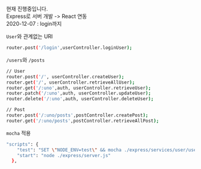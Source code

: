 현재 진행중입니다. <br>
Express로 서버 개발 -> React 연동 <br>
2020-12-07 : login까지 <br>

```User```와 관계없는 URI
```bash
router.post('/login',userController.loginUser);
```

```/users```와 ```/posts```
```bash
// User
router.post('/', userController.createUser);
router.get('/', userController.retrieveAllUser);
router.get('/:uno',auth, userController.retrieveUser);
router.patch('/:uno',auth, userController.updateUser);
router.delete('/:uno',auth, userController.deleteUser);

// Post 
router.post('/:uno/posts',postController.createPost);
router.get('/:uno/posts',postController.retrieveAllPost);
```

```mocha``` 적용
```bash
"scripts": { 
    "test": "SET \"NODE_ENV=test\" && mocha ./express/services/user/user.spec.js -w",
    "start": "node ./express/server.js"
  },
```